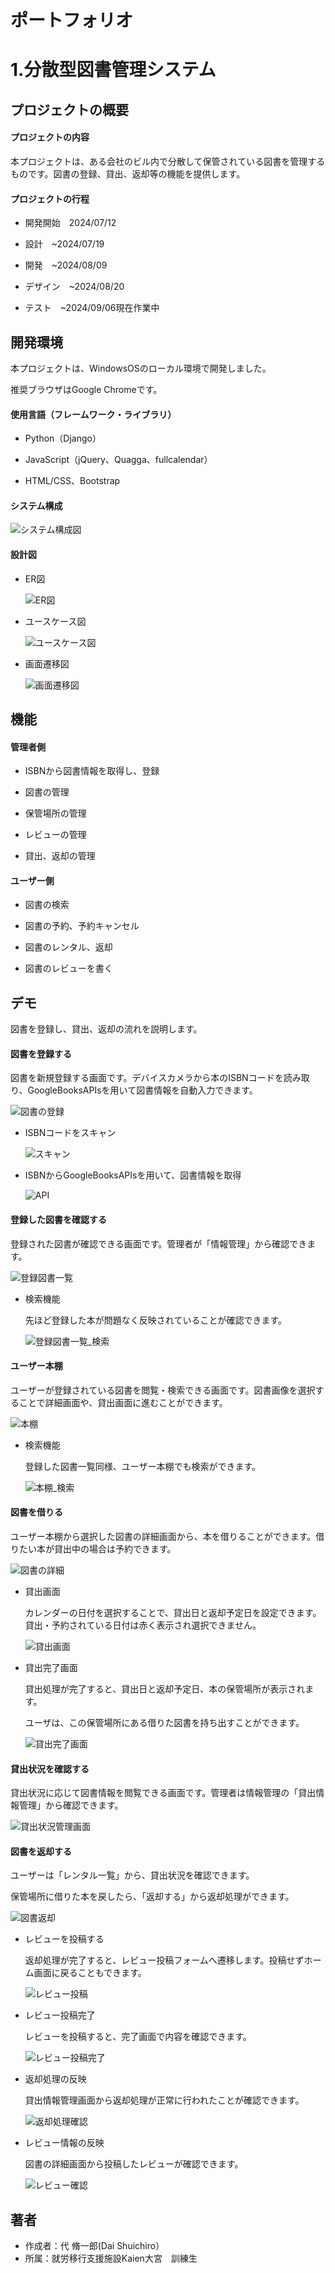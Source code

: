 # ポートフォリオ

# 1.分散型図書管理システム

## プロジェクトの概要

#### プロジェクトの内容  

本プロジェクトは、ある会社のビル内で分散して保管されている図書を管理するものです。図書の登録、貸出、返却等の機能を提供します。

#### プロジェクトの行程

* 開発開始　2024/07/12
  
* 設計　~2024/07/19
  
* 開発　~2024/08/09
  
* デザイン　~2024/08/20
  
* テスト　~2024/09/06現在作業中

## 開発環境

本プロジェクトは、WindowsOSのローカル環境で開発しました。

推奨ブラウザはGoogle Chromeです。

#### 使用言語（フレームワーク・ライブラリ）

* Python（Django）
  
* JavaScript（jQuery、Quagga、fullcalendar）
  
* HTML/CSS、Bootstrap

#### システム構成

  ![システム構成図](docs/image/system_configuration.png)

#### 設計図
* ER図

  ![ER図](docs/image/ER.png)

* ユースケース図

  ![ユースケース図](docs/image/usecase.png)
  
* 画面遷移図
  
  ![画面遷移図](docs/image/system_transition.png)

## 機能

#### 管理者側

* ISBNから図書情報を取得し、登録
  
* 図書の管理
  
* 保管場所の管理
  
* レビューの管理
  
* 貸出、返却の管理

#### ユーザー側

* 図書の検索
  
* 図書の予約、予約キャンセル
  
* 図書のレンタル、返却
  
* 図書のレビューを書く
 
## デモ

図書を登録し、貸出、返却の流れを説明します。

#### 図書を登録する

図書を新規登録する画面です。デバイスカメラから本のISBNコードを読み取り、GoogleBooksAPIsを用いて図書情報を自動入力できます。

  ![図書の登録](docs/image/book_create.png)

* ISBNコードをスキャン
  
  ![スキャン](docs/image/isbn_scan.png)
  
* ISBNからGoogleBooksAPIsを用いて、図書情報を取得
  
  ![API](docs/image/api.png)

#### 登録した図書を確認する

登録された図書が確認できる画面です。管理者が「情報管理」から確認できます。

  ![登録図書一覧](docs/image/books_list.png)

* 検索機能
  
  先ほど登録した本が問題なく反映されていることが確認できます。
  
  ![登録図書一覧_検索](docs/image/books_list_search.png)

#### ユーザー本棚

ユーザーが登録されている図書を閲覧・検索できる画面です。図書画像を選択することで詳細画面や、貸出画面に進むことができます。

  ![本棚](docs/image/bookshelf.png)

* 検索機能

  登録した図書一覧同様、ユーザー本棚でも検索ができます。

  ![本棚_検索](docs/image/bookshelf_search.png)

#### 図書を借りる

ユーザー本棚から選択した図書の詳細画面から、本を借りることができます。借りたい本が貸出中の場合は予約できます。

  ![図書の詳細](docs/image/book_detail.png)

* 貸出画面

  カレンダーの日付を選択することで、貸出日と返却予定日を設定できます。貸出・予約されている日付は赤く表示され選択できません。

  ![貸出画面](docs/image/book_rent.png)
  
* 貸出完了画面

  貸出処理が完了すると、貸出日と返却予定日、本の保管場所が表示されます。

  ユーザは、この保管場所にある借りた図書を持ち出すことができます。

  ![貸出完了画面](docs/image/book_rent_done.png)

#### 貸出状況を確認する

貸出状況に応じて図書情報を閲覧できる画面です。管理者は情報管理の「貸出情報管理」から確認できます。

  ![貸出状況管理画面](docs/image/lending_management.png)

#### 図書を返却する

ユーザーは「レンタル一覧」から、貸出状況を確認できます。

保管場所に借りた本を戻したら、「返却する」から返却処理ができます。

  ![図書返却](docs/image/rent_list.png)

* レビューを投稿する

  返却処理が完了すると、レビュー投稿フォームへ遷移します。投稿せずホーム画面に戻ることもできます。

  ![レビュー投稿](docs/image/review.png)

* レビュー投稿完了

  レビューを投稿すると、完了画面で内容を確認できます。

  ![レビュー投稿完了](docs/image/review_done.png)

* 返却処理の反映

  貸出情報管理画面から返却処理が正常に行われたことが確認できます。

  ![返却処理確認](docs/image/return_management.png)

* レビュー情報の反映

  図書の詳細画面から投稿したレビューが確認できます。

  ![レビュー確認](docs/image/detail_review.png)

## 著者
 
* 作成者：代 脩一郎(Dai Shuichiro）
* 所属：就労移行支援施設Kaien大宮　訓練生
